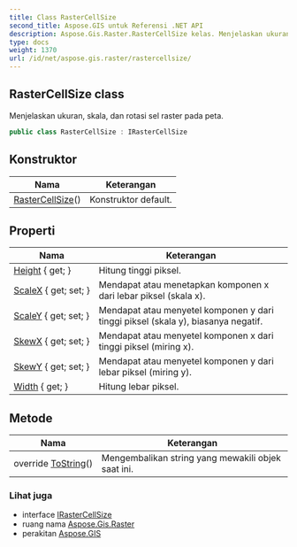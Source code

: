 ```yaml
---
title: Class RasterCellSize
second_title: Aspose.GIS untuk Referensi .NET API
description: Aspose.Gis.Raster.RasterCellSize kelas. Menjelaskan ukuran skala dan rotasi sel raster pada peta.
type: docs
weight: 1370
url: /id/net/aspose.gis.raster/rastercellsize/
---
```

## RasterCellSize class

Menjelaskan ukuran, skala, dan rotasi sel raster pada peta.

```csharp
public class RasterCellSize : IRasterCellSize
```

## Konstruktor

| Nama | Keterangan |
| --- | --- |
| [RasterCellSize](rastercellsize/)() | Konstruktor default. |

## Properti

| Nama | Keterangan |
| --- | --- |
| [Height](../../aspose.gis.raster/rastercellsize/height/) { get; } | Hitung tinggi piksel. |
| [ScaleX](../../aspose.gis.raster/rastercellsize/scalex/) { get; set; } | Mendapat atau menetapkan komponen x dari lebar piksel (skala x). |
| [ScaleY](../../aspose.gis.raster/rastercellsize/scaley/) { get; set; } | Mendapat atau menyetel komponen y dari tinggi piksel (skala y), biasanya negatif. |
| [SkewX](../../aspose.gis.raster/rastercellsize/skewx/) { get; set; } | Mendapat atau menyetel komponen x dari tinggi piksel (miring x). |
| [SkewY](../../aspose.gis.raster/rastercellsize/skewy/) { get; set; } | Mendapat atau menyetel komponen y dari lebar piksel (miring y). |
| [Width](../../aspose.gis.raster/rastercellsize/width/) { get; } | Hitung lebar piksel. |

## Metode

| Nama | Keterangan |
| --- | --- |
| override [ToString](../../aspose.gis.raster/rastercellsize/tostring/)() | Mengembalikan string yang mewakili objek saat ini. |

### Lihat juga

* interface [IRasterCellSize](../irastercellsize/)
* ruang nama [Aspose.Gis.Raster](../../aspose.gis.raster/)
* perakitan [Aspose.GIS](../../)



